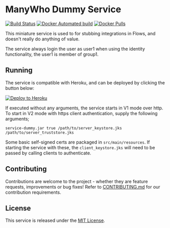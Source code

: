 ManyWho Dummy Service
======================

[![Build Status](https://travis-ci.org/manywho/service-dummy.svg?branch=develop)](https://travis-ci.org/manywho/service-dummy)
[![Docker Automated build](https://img.shields.io/docker/automated/manywho/service-dummy.svg?maxAge=2592000)](https://hub.docker.com/r/manywho/service-dummy)
[![Docker Pulls](https://img.shields.io/docker/pulls/manywho/service-dummy.svg?maxAge=2592000)](https://hub.docker.com/r/manywho/service-dummy)

This miniature service is used to for stubbing integrations in Flows, and doesn't really do anything of value.

The service always login the user as user1 when using the identity functionality, the user1 is member of group1.

## Running

The service is compatible with Heroku, and can be deployed by clicking the button below:

[![Deploy to Heroku](https://www.herokucdn.com/deploy/button.svg)](https://heroku.com/deploy?template=https://github.com/manywho/service-dummy/tree/develop)

If executed without any arguments, the service starts in V1 mode over http. To start in V2 mode with https client authentication, supply the following arguments;

`service-dummy.jar true /path/to/server_keystore.jks /path/to/server_truststore.jks` 

Some basic self-signed certs are packaged in `src/main/resources`. If starting the service with these, the `client_keystore.jks` will need to be passed by calling clients to authenticate.

## Contributing

Contributions are welcome to the project - whether they are feature requests, improvements or bug fixes! Refer to 
[CONTRIBUTING.md](CONTRIBUTING.md) for our contribution requirements.

## License

This service is released under the [MIT License](http://opensource.org/licenses/mit-license.php).
